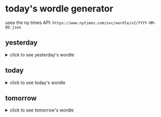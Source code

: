 # today's wordle generator

uses the ny times API: `https://www.nytimes.com/svc/wordle/v2/YYYY-MM-DD.json`

## yesterday

<details>
    <summary>click to see yesterday's wordle</summary>

    patio

</details>

## today

<details>
    <summary>click to see today's wordle</summary>

    plumb

</details>

## tomorrow

<details>
    <summary>click to see tomorrow's wordle</summary>

    vying

</details>
